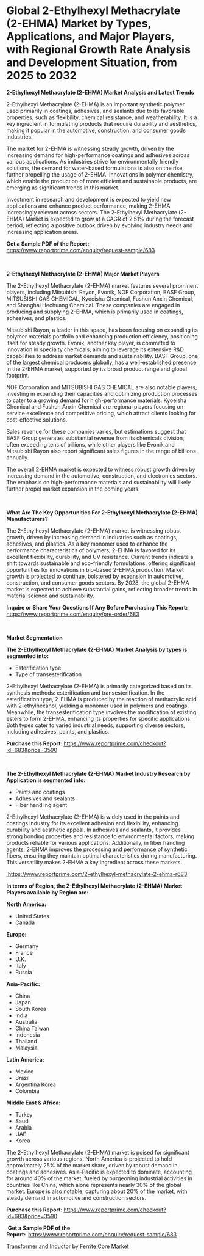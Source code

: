 <p><h1>Global 2-Ethylhexyl Methacrylate (2-EHMA) Market by Types, Applications, and Major Players, with Regional Growth Rate Analysis and Development Situation, from 2025 to 2032</h1></p><p><strong>2-Ethylhexyl Methacrylate (2-EHMA) Market Analysis and Latest Trends</strong></p>
<p><p>2-Ethylhexyl Methacrylate (2-EHMA) is an important synthetic polymer used primarily in coatings, adhesives, and sealants due to its favorable properties, such as flexibility, chemical resistance, and weatherability. It is a key ingredient in formulating products that require durability and aesthetics, making it popular in the automotive, construction, and consumer goods industries.</p><p>The market for 2-EHMA is witnessing steady growth, driven by the increasing demand for high-performance coatings and adhesives across various applications. As industries strive for environmentally friendly solutions, the demand for water-based formulations is also on the rise, further propelling the usage of 2-EHMA. Innovations in polymer chemistry, which enable the production of more efficient and sustainable products, are emerging as significant trends in this market.</p><p>Investment in research and development is expected to yield new applications and enhance product performance, making 2-EHMA increasingly relevant across sectors. The 2-Ethylhexyl Methacrylate (2-EHMA) Market is expected to grow at a CAGR of 2.51% during the forecast period, reflecting a positive outlook driven by evolving industry needs and increasing application areas.</p></p>
<p><strong>Get a Sample PDF of the Report:&nbsp;</strong> <a href="https://www.reportprime.com/enquiry/request-sample/683?utm_campaign=3539&utm_medium=2&utm_source=Github&utm_content=ia&utm_term=18032025&utm_id=2-ethylhexyl-methacrylate-2-ehma">https://www.reportprime.com/enquiry/request-sample/683</a></p>
<p>&nbsp;</p>
<p><strong>2-Ethylhexyl Methacrylate (2-EHMA) Major Market Players</strong></p>
<p><p>The 2-Ethylhexyl Methacrylate (2-EHMA) market features several prominent players, including Mitsubishi Rayon, Evonik, NOF Corporation, BASF Group, MITSUBISHI GAS CHEMICAL, Kyoeisha Chemical, Fushun Anxin Chemical, and Shanghai Hechuang Chemical. These companies are engaged in producing and supplying 2-EHMA, which is primarily used in coatings, adhesives, and plastics.</p><p>Mitsubishi Rayon, a leader in this space, has been focusing on expanding its polymer materials portfolio and enhancing production efficiency, positioning itself for steady growth. Evonik, another key player, is committed to innovation in specialty chemicals, aiming to leverage its extensive R&D capabilities to address market demands and sustainability. BASF Group, one of the largest chemical producers globally, has a well-established presence in the 2-EHMA market, supported by its broad product range and global footprint.</p><p>NOF Corporation and MITSUBISHI GAS CHEMICAL are also notable players, investing in expanding their capacities and optimizing production processes to cater to a growing demand for high-performance materials. Kyoeisha Chemical and Fushun Anxin Chemical are regional players focusing on service excellence and competitive pricing, which attract clients looking for cost-effective solutions.</p><p>Sales revenue for these companies varies, but estimations suggest that BASF Group generates substantial revenue from its chemicals division, often exceeding tens of billions, while other players like Evonik and Mitsubishi Rayon also report significant sales figures in the range of billions annually.</p><p>The overall 2-EHMA market is expected to witness robust growth driven by increasing demand in the automotive, construction, and electronics sectors. The emphasis on high-performance materials and sustainability will likely further propel market expansion in the coming years.</p></p>
<p>&nbsp;</p>
<p><strong>What Are The Key Opportunities For 2-Ethylhexyl Methacrylate (2-EHMA) Manufacturers?</strong></p>
<p><p>The 2-Ethylhexyl Methacrylate (2-EHMA) market is witnessing robust growth, driven by increasing demand in industries such as coatings, adhesives, and plastics. As a key monomer used to enhance the performance characteristics of polymers, 2-EHMA is favored for its excellent flexibility, durability, and UV resistance. Current trends indicate a shift towards sustainable and eco-friendly formulations, offering significant opportunities for innovations in bio-based 2-EHMA production. Market growth is projected to continue, bolstered by expansion in automotive, construction, and consumer goods sectors. By 2028, the global 2-EHMA market is expected to achieve substantial gains, reflecting broader trends in material science and sustainability.</p></p>
<p><strong>Inquire or Share Your Questions If Any Before Purchasing This Report:</strong> <a href="https://www.reportprime.com/enquiry/pre-order/683?utm_campaign=3539&utm_medium=2&utm_source=Github&utm_content=ia&utm_term=18032025&utm_id=2-ethylhexyl-methacrylate-2-ehma">https://www.reportprime.com/enquiry/pre-order/683</a></p>
<p>&nbsp;</p>
<p><strong>Market Segmentation</strong></p>
<p><strong>The 2-Ethylhexyl Methacrylate (2-EHMA) Market Analysis by types is segmented into:</strong></p>
<p><ul><li>Esterification type</li><li>Type of transesterification</li></ul></p>
<p><p>2-Ethylhexyl Methacrylate (2-EHMA) is primarily categorized based on its synthesis methods: esterification and transesterification. In the esterification type, 2-EHMA is produced by the reaction of methacrylic acid with 2-ethylhexanol, yielding a monomer used in polymers and coatings. Meanwhile, the transesterification type involves the modification of existing esters to form 2-EHMA, enhancing its properties for specific applications. Both types cater to varied industrial needs, supporting diverse sectors, including adhesives, paints, and plastics.</p></p>
<p><strong>Purchase this Report:&nbsp;</strong><a href="https://www.reportprime.com/checkout?id=683&price=3590&utm_campaign=3539&utm_medium=2&utm_source=Github&utm_content=ia&utm_term=18032025&utm_id=2-ethylhexyl-methacrylate-2-ehma">https://www.reportprime.com/checkout?id=683&price=3590</a></p>
<p>&nbsp;</p>
<p><strong>The 2-Ethylhexyl Methacrylate (2-EHMA) Market Industry Research by Application is segmented into:</strong></p>
<p><ul><li>Paints and coatings</li><li>Adhesives and sealants</li><li>Fiber handling agent</li></ul></p>
<p><p>2-Ethylhexyl Methacrylate (2-EHMA) is widely used in the paints and coatings industry for its excellent adhesion and flexibility, enhancing durability and aesthetic appeal. In adhesives and sealants, it provides strong bonding properties and resistance to environmental factors, making products reliable for various applications. Additionally, in fiber handling agents, 2-EHMA improves the processing and performance of synthetic fibers, ensuring they maintain optimal characteristics during manufacturing. This versatility makes 2-EHMA a key ingredient across these markets.</p></p>
<p><a href="https://www.reportprime.com/2-ethylhexyl-methacrylate-2-ehma-r683?utm_campaign=3539&utm_medium=2&utm_source=Github&utm_content=ia&utm_term=18032025&utm_id=2-ethylhexyl-methacrylate-2-ehma">&nbsp;https://www.reportprime.com/2-ethylhexyl-methacrylate-2-ehma-r683</a></p>
<p><strong>In terms of Region, the 2-Ethylhexyl Methacrylate (2-EHMA) Market Players available by Region are:</strong></p>
<p>
    <p> <strong> North America: </strong>
        <ul>
            <li>United States</li>
            <li>Canada</li>
        </ul>
        </p> 
    <p> <strong> Europe: </strong>
        <ul>
            <li>Germany</li>
            <li>France</li>
            <li>U.K.</li>
            <li>Italy</li>
            <li>Russia</li>
        </ul>
        </p> 
    <p> <strong> Asia-Pacific: </strong>
        <ul>
            <li>China</li>
            <li>Japan</li>
            <li>South Korea</li>
            <li>India</li>
            <li>Australia</li>
            <li>China Taiwan</li>
            <li>Indonesia</li>
            <li>Thailand</li>
            <li>Malaysia</li>
        </ul>
        </p> 
    <p> <strong> Latin America: </strong>
        <ul>
            <li>Mexico</li>
            <li>Brazil</li>
            <li>Argentina Korea</li>
            <li>Colombia</li>
        </ul>
        </p> 
    <p> <strong> Middle East & Africa: </strong>
        <ul>
            <li>Turkey</li>
            <li>Saudi</li>
            <li>Arabia</li>
            <li>UAE</li>
            <li>Korea</li>
        </ul>
    </p>
    </p>
<p><p>The 2-Ethylhexyl Methacrylate (2-EHMA) market is poised for significant growth across various regions. North America is projected to hold approximately 25% of the market share, driven by robust demand in coatings and adhesives. Asia-Pacific is expected to dominate, accounting for around 40% of the market, fueled by burgeoning industrial activities in countries like China, which alone represents nearly 30% of the global market. Europe is also notable, capturing about 20% of the market, with steady demand in automotive and construction sectors.</p></p>
<p><strong>Purchase this Report: </strong><a href="https://www.reportprime.com/checkout?id=683&price=3590&utm_campaign=3539&utm_medium=2&utm_source=Github&utm_content=ia&utm_term=18032025&utm_id=2-ethylhexyl-methacrylate-2-ehma">https://www.reportprime.com/checkout?id=683&price=3590</a></p>
<p>&nbsp;<strong>Get a Sample PDF of the Report:&nbsp;&nbsp;</strong><a href="https://www.reportprime.com/enquiry/request-sample/683?utm_campaign=3539&utm_medium=2&utm_source=Github&utm_content=ia&utm_term=18032025&utm_id=2-ethylhexyl-methacrylate-2-ehma">https://www.reportprime.com/enquiry/request-sample/683</a></p>
<p><strong></strong></p>
<p><p><a href="https://github.com/huelarnzeba29/Market-Research-Report-List-1/blob/main/transformer-and-inductor-by-ferrite-core-market.md?utm_campaign=3539&utm_medium=2&utm_source=Github&utm_content=ia&utm_term=18032025&utm_id=2-ethylhexyl-methacrylate-2-ehma">Transformer and Inductor by Ferrite Core Market</a></p></p>